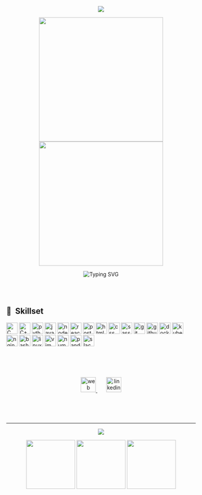 <p align="center">
  <img src="https://capsule-render.vercel.app/api?type=waving&color=0:00d9ff,100:bc42ff&height=200&section=header&text=Hello%20world!%20👾&fontSize=60&desc=I'm%20Jean-Baptiste&animation=fadeIn&fontColor=d6ace6&fontAlignY=40" />
</p>

<div align="center">
 <img src="https://media.giphy.com/media/xULW8l2gXuRPmsQe8U/giphy.gif" width="330"/>
 <img src="https://media.giphy.com/media/xULW8l2gXuRPmsQe8U/giphy.gif" width="330"/>
</div>

<p align="center">
  <img src="https://readme-typing-svg.demolab.com?font=Fira+Code&size=18&duration=2200&pause=1100&color=5501DC&vCenter=true&width=410&lines=Experience+is+what+you+get...;when+you+didn't+get+what+you+wanted." alt="Typing SVG" />
</p>
<br/>
<br/>

<h2>💾&nbsp;&nbsp;Skillset</h2>
<p align="left">
 <img src="https://cdn.jsdelivr.net/gh/devicons/devicon/icons/c/c-plain.svg" alt="C" width="30" height="30"/>
 <img src="https://cdn.jsdelivr.net/gh/devicons/devicon/icons/cplusplus/cplusplus-original.svg" alt="C++" width="30" height="30"/>
 <img src="https://cdn.jsdelivr.net/gh/devicons/devicon/icons/python/python-original.svg" alt="python" width="30" height="30"/>
 <img src="https://cdn.jsdelivr.net/gh/devicons/devicon/icons/javascript/javascript-pl![web](https://github.com/Jibus22/Jibus22/assets/59167486/2d0ddaec-036f-4210-9542-2facee6c0c09)
ain.svg" alt="javascript" width="30" height="30"/>
 <img src="https://cdn.jsdelivr.net/gh/devicons/devicon/icons/nodejs/nodejs-original.svg" alt="nodejs" width="30" height="30"/>
 <img src="https://cdn.jsdelivr.net/gh/devicons/devicon/icons/react/react-original.svg" alt="reactjs" width="30" height="30"/>
 <img src="https://cdn.jsdelivr.net/gh/devicons/devicon/icons/postgresql/postgresql-plain.svg" alt="postgresql" width="30" height="30"/>
 <img src="https://cdn.jsdelivr.net/gh/devicons/devicon/icons/html5/html5-original.svg" alt="html" width="30" height="30"/>
 <img src="https://cdn.jsdelivr.net/gh/devicons/devicon/icons/css3/css3-original.svg" alt="css" width="30" height="30"/>
 <img src="https://cdn.jsdelivr.net/gh/devicons/devicon/icons/sass/sass-original.svg" alt="sass" width="30" height="30"/>
 <img src="https://cdn.jsdelivr.net/gh/devicons/devicon/icons/git/git-plain-wordmark.svg" alt="git" width="30" height="30"/>
 <img src="https://cdn.jsdelivr.net/gh/devicons/devicon/icons/github/github-original.svg" alt="github" width="30" height="30"/>
 <img src="https://cdn.jsdelivr.net/gh/devicons/devicon/icons/docker/docker-plain-wordmark.svg" alt="docker" width="30" height="30"/>
 <img src="https://cdn.jsdelivr.net/gh/devicons/devicon/icons/kubernetes/kubernetes-plain-wordmark.svg" alt="kubernetes" width="30" height="30"/>
 <img src="https://cdn.jsdelivr.net/gh/devicons/devicon/icons/nginx/nginx-original.svg" alt="nginx" width="30" height="30"/>
 <img src="https://cdn.jsdelivr.net/gh/devicons/devicon/icons/bash/bash-original.svg" alt="bash" width="30" height="30"/>
 <img src="https://cdn.jsdelivr.net/gh/devicons/devicon/icons/linux/linux-plain.svg" alt="linux" width="30" height="30"/>
 <img src="https://cdn.jsdelivr.net/gh/devicons/devicon/icons/vim/vim-plain.svg" alt="vim" width="30" height="30"/>
 <img src="https://cdn.jsdelivr.net/gh/devicons/devicon/icons/numpy/numpy-original-wordmark.svg" alt="numpy" width="30" height="30"/>
 <img src="https://cdn.jsdelivr.net/gh/devicons/devicon/icons/pandas/pandas-original-wordmark.svg" alt="panda" width="30" height="30"/>
 <img src="https://cdn.jsdelivr.net/gh/devicons/devicon/icons/slack/slack-original.svg" alt="slack" width="30" height="30"/>
</p>

<br/>
<br/>
<br/>
<p align="center">
 <a href="https://jibus22.github.io/">
  <img height="40" src="https://github.com/Jibus22/Jibus22/assets/59167486/e694b50a-adcd-4932-b708-172f9dd5ee2b" alt="web" />
 </a>
 <span>&nbsp;&nbsp;&nbsp;&nbsp;&nbsp;</span>
 <a href="https://www.linkedin.com/in/jle-corr/">
  <img height="40" src="https://github.com/Jibus22/Jibus22/assets/59167486/492ddfce-c6e5-42f9-a7d3-fc432fd17a39" alt="linkedin" />
 </a>
</p>
<br/>
<br/>
<br/>

---

<p align="center">
 <img src="https://readme-typing-svg.demolab.com?font=Fira+Code&size=18&duration=3100&pause=1000&color=4130C3&vCenter=true&width=430&lines=He+who+has+imagination+without+learning;.+.+.+ +has+wings+but+no+feet.">
</p>

<p align="center">
 <img src="https://media.giphy.com/media/ksE9feSa2b4V2GYwY4/giphy.gif" width="130"/>
  <img src="https://media.giphy.com/media/WUlplcMpOCEmTGBtBW/giphy.gif"  width="130"/>
 <img src="https://media.giphy.com/media/ksE9feSa2b4V2GYwY4/giphy.gif" width="130"/>
</p>
